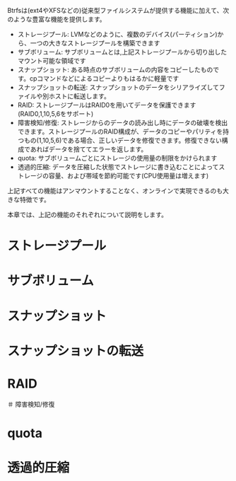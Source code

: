 Btrfsは(ext4やXFSなどの)従来型ファイルシステムが提供する機能に加えて、次のような豊富な機能を提供します。

- ストレージプール: LVMなどのように、複数のデバイス(パーティション)から、一つの大きなストレージプールを構築できます
- サブボリューム: サブボリュームとは,上記ストレージプールから切り出したマウント可能な領域です
- スナップショット: ある時点のサブボリュームの内容をコピーしたものです。cpコマンドなどによるコピーよりもはるかに軽量です
- スナップショットの転送: スナップショットのデータをシリアライズしてファイルや別ホストに転送します。
- RAID: ストレージプールはRAID0を用いてデータを保護できます(RAID0,1,10,5,6をサポート)
- 障害検知/修復: ストレージからのデータの読み出し時にデータの破壊を検出できます。ストレージプールのRAID構成が、データのコピーやパリティを持つもの(1,10,5,6)である場合、正しいデータを修復できます。修復できない構成であればデータを捨ててエラーを返します。
- quota: サブボリュームごとにストレージの使用量の制限をかけられます
- 透過的圧縮: データを圧縮した状態でストレージに書き込むことによってストレージの容量、および帯域を節約可能です(CPU使用量は増えます)

上記すべての機能はアンマウントすることなく、オンラインで実現できるのも大きな特徴です。

本章では、上記の機能のそれぞれについて説明をします。

# ストレージプール


# サブボリューム


# スナップショット

# スナップショットの転送

# RAID

＃ 障害検知/修復

# quota

# 透過的圧縮
